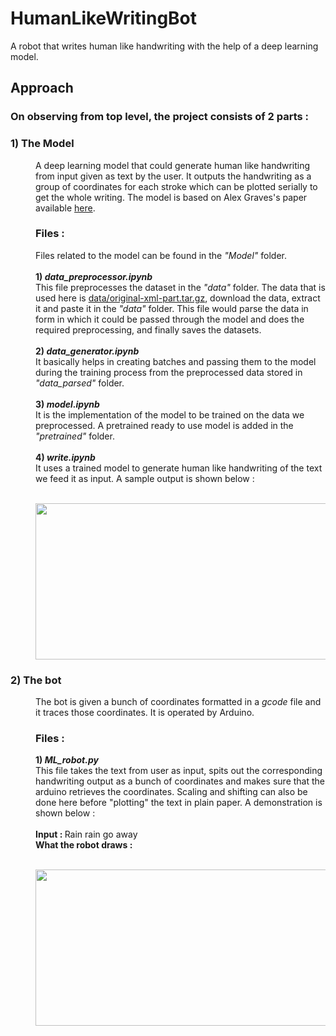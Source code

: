 # HumanLikeWritingBot
A robot that writes human like handwriting with the help of a deep learning model.

## Approach
### On observing from top level, the project consists of 2 parts :

### 1) The Model
<dl>
  <dd>A deep learning model that could generate human like handwriting from input given as text by the user. It outputs the handwriting as a group of coordinates for each stroke which can be plotted serially to get the whole writing. The model is based on Alex Graves's paper available <a href="https://arxiv.org/abs/1308.0850">here</a>. 
<h3>Files : </h3>
  <p>Files related to the model can be found in the <i>"Model"</i> folder.<br><br>
    <b>1)<i> data_preprocessor.ipynb </i></b><br>
    This file preprocesses the dataset in the <i>"data"</i> folder. The data that is used here is <a href="http://www.fki.inf.unibe.ch/databases/iam-on-line-handwriting-database/download-the-iam-on-line-handwriting-database">data/original-xml-part.tar.gz</a>, download the data, extract it and paste it in the <i>"data"</i> folder. This file would parse the data in form in which it could be passed through the model and does the required preprocessing, and finally saves the datasets.<br><br>
    <b>2)<i> data_generator.ipynb </i></b><br>
    It basically helps in creating batches and passing them to the model during the training process from the preprocessed data stored in <i>"data_parsed"</i> folder.<br><br>
    <b>3)<i> model.ipynb </i></b><br>
    It is the implementation of the model to be trained on the data we preprocessed. A pretrained ready to use model is added in the <i>"pretrained"</i> folder.<br><br>
    <b>4)<i> write.ipynb </i></b><br>
    It uses a trained model to generate human like handwriting of the text we feed it as input. A sample output is shown below :<br><br>
    <p align="center">
      <img width="540" height="250" src="https://user-images.githubusercontent.com/38986305/65377344-59d1c380-dcc8-11e9-9e2d-a269ad34d34f.gif">
    </p>
  </dd></dl>
    
### 2) The bot
<dl><dd>
  The bot is given a bunch of coordinates formatted in a <i>gcode</i> file and it traces those coordinates. It is operated by Arduino.
  <h3>Files : </h3>
    <b>1)<i> ML_robot.py </i></b><br>
    This file takes the text from user as input, spits out the corresponding handwriting output as a bunch of coordinates and makes sure that the arduino retrieves the coordinates. Scaling and shifting can also be done here before "plotting" the text in plain paper. A demonstration is shown below :<br><br>
  <b> Input : </b> Rain rain go away<br>
  <b> What the robot draws : </b><br><br>
  <p align="center">
      <img width="540" height="250" src="https://user-images.githubusercontent.com/38986305/65377515-c77eef00-dcca-11e9-8f0f-d27d77c5cdc7.gif">
    </p>
</dd></dl>
